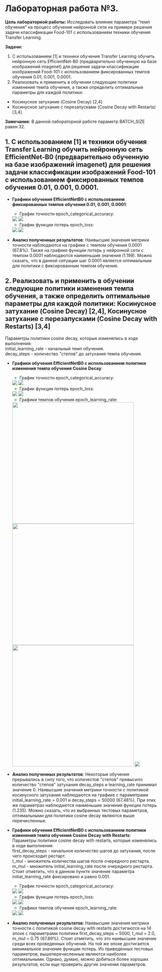 # Лабораторная работа №3.
**Цель лабораторной работы:**
Исследовать влияние параметра “темп обучения” на
процесс обучения нейронной сети на примере решения задачи классификации Food-101 с
использованием техники обучения Transfer Learning.

**Задачи:**
1. С использованием [1] и техники обучения Transfer Learning обучить нейронную сеть
EfficientNet-B0 (предварительно обученную на базе изображений imagenet) для
решения задачи классификации изображений Food-101 с использованием
фиксированных темпов обучения 0.01, 0.001, 0.0001.
2.  Реализовать и применить в обучении следующие политики изменения темпа
обучения, а также определить оптимальные параметры для каждой политики:
* Косинусное затухание (Cosine Decay) [2,4]
* Косинусное затухание с перезапусками (Cosine Decay with Restarts) [3,4]

**Замечание**: В данной лабораторной работе параметр BATCH_SIZE равен 32.

## 1. С использованием [1] и техники обучения Transfer Learning обучить нейронную сеть EfficientNet-B0 (предварительно обученную на базе изображений imagenet) для решения задачи классификации изображений Food-101 с использованием фиксированных темпов обучения 0.01, 0.001, 0.0001.
* **Графики обучения EfficientNetB0 с использованием фиксированных темпов обучения 0.01, 0.001, 0.0001**:  
   * График точности epoch_categorical_accuracy:
   <img src="./graphs/const_lr_accur.svg">
   <img src="./graphs/const_lr_accur_legend.png">
 
   * График функции потерь epoch_loss:
   <img src="./graphs/const_lr_loss.svg">
   <img src="./graphs/const_lr_loss_legend.png">
 * **Анализ полученных результатов**: Наивысшие значения метрики точности наблюдаются на графике с темпом обучения 0.0001 (67.8%). Также на графике функции потерь у нейронной сети с темпом 0.0001 наблюдаются наименьшие значения (1.199). Можно сказать, что в данной ситуации шаг 0.0001 является оптимальным для политики с фиксированным темпом обучения.

## 2. Реализовать и применить в обучении следующие политики изменения темпа обучения, а также определить оптимальные параметры для каждой политики: Косинусное затухание (Cosine Decay) [2,4], Косинусное затухание с перезапусками (Cosine Decay with Restarts) [3,4]  
Параметры политики cosine decay, которые изменялись в ходе выполнения:  
initial_learning_rate - начальный темп обучения.  
decay_steps - количество "степов" до затухания темпа обучения.  
* **Графики обучения EfficientNetB0 с использованием политики изменения темпа обучения Cosine Decay**:
   * График точности epoch_categorical_accuracy:
   <img src="./graphs/cos_decay_accur.svg">
   <img src="./graphs/cos_decay_accur_legend.png">
 
   * График функции потерь epoch_loss:
   <img src="./graphs/cos_decay_loss.svg">
   <img src="./graphs/cos_decay_loss_legend.png">
   
   * Графики темпов обучения epoch_learning_rate:
   <img src="./graphs/cos_decay_lr0.01.svg" width="400" height="400">
   <img src="./graphs/cos_decay_lr0.001.svg" width="400" height="400">
   <img src="./graphs/cos_decay_lr0.0001.svg" width="400" height="400">
   <img src="./graphs/cos_decay_lr_legend.png">
 * **Анализ полученных результатов**: Некоторые обучения прерывались в силу того, что количестов "степов" превысило количество "степов" затухания decay_steps и learning_rate принимал значение 0. Наивысшие значения метрики точности с политикой косинусного затухания наблюдаются на графике с параметрами initial_learning_rate = 0.001 и decay_steps = 50000 (67.48%). При этих же параметрах наблюдаются наименьшие значения функции потерь (1.235). Можно сказать, что из выбранных тестовых параметров, оптимальными для политики cosine decay являются выше перечисленные.
   
* **Графики обучения EfficientNetB0 с использованием политики изменения темпа обучения Cosine Decay with Restarts**:  
  Параметры политики cosine decay with restarts, которые изменялись в ходе выполнения:  
  first_decay_steps - начальное количество шагов до затухания, после чего происходит рестарт.  
  t_mul - множитель количества шагов после очередного рестарта.  
  m_mul - множитель initial_learning_rate после очередного рестарта.  
  Стоит отметить, что в данном пункте значение параметра initial_learning_rate фиксировано и равно 0.001.  
  
   * График точности epoch_categorical_accuracy:
   <img src="./graphs/cos_decay_r_accur.svg">
   <img src="./graphs/cos_decay_r_accur_legend.png">
 
   * График функции потерь epoch_loss:
   <img src="./graphs/cos_decay_r_loss.svg">
   <img src="./graphs/cos_decay_r_loss_legend.png">
   
   * Графики темпов обучения epoch_learning_rate:
   <img src="./graphs/cos_decay_r_lr.svg">
   <img src="./graphs/cos_decay_r_lr_legend.png">
 * **Анализ полученных результатов**: Наивысшие значения метрики точности с политикой cosine decay with restarts достигаются на 14 эпохе с параметрами политики first_decay_steps = 5000, t_mul = 2.0, m_mul = 0.75 (67.89%). Стоит отметить, что это наивысшее значение среди всех проведенных обучений. На той же эпохе достигается минимальное значение функции потерь. Из приведенных тестовых параметров, вышеперечисленные являются наиболее оптимальными. Однако, думаю, можно добиться более хороших результатов, если еще проверить другие значения параметров. 
